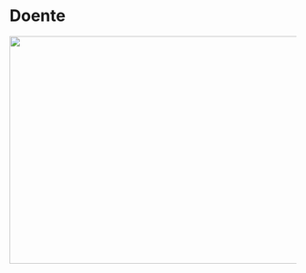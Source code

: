 # Doente
<img src= "https://live.staticflickr.com/65535/52686287157_f60de71f6d_n.jpg" height = "400" width = "1000" />
